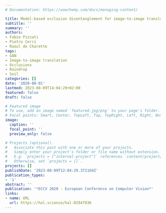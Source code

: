 ```yaml
---
# Documentation: https://wowchemy.com/docs/managing-content/

title: Model-based occlusion disentanglement for image-to-image translation
subtitle: ''
summary: ''
authors:
- Fabio Pizzati
- Pietro Cerri
- Raoul de Charette
tags:
- GAN
- Image-to-image translation
- Occlusions
- Raindrop
- Soil
categories: []
date: '2020-08-01'
lastmod: 2023-08-09T14:04:29+02:00
featured: false
draft: false

# Featured image
# To use, add an image named `featured.jpg/png` to your page's folder.
# Focal points: Smart, Center, TopLeft, Top, TopRight, Left, Right, BottomLeft, Bottom, BottomRight.
image:
  caption: ''
  focal_point: ''
  preview_only: false

# Projects (optional).
#   Associate this post with one or more of your projects.
#   Simply enter your project's folder or file name without extension.
#   E.g. `projects = ["internal-project"]` references `content/project/deep-learning/index.md`.
#   Otherwise, set `projects = []`.
projects: []
publishDate: '2023-08-09T12:04:29.371169Z'
publication_types:
- '1'
abstract: ''
publication: '*ECCV 2020 - European Conference on Computer Vision*'
links:
- name: URL
  url: https://hal.science/hal-02947036
---
```

